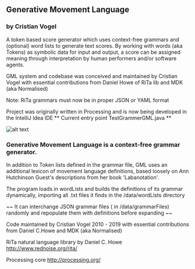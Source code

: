 ## Generative Movement Language

### by Cristian Vogel

A token based score generator which uses context-free grammars and (optional) word lists to generate text scores. By working with words (aka Tokens) as symbolic data for input and output, a score can be assigned meaning through interpretation by human performers and/or software agents.

GML system and codebase was conceived and maintained by Cristian Vogel with essential contributions from Daniel Howe of RiTa lib and MDK (aka Normalised)

Note: RiTa grammars must now be in proper JSON or YAML format

Project was originally written in Processing
and is now being developed in the IntelliJ Idea IDE
** Current entry point TestGrammerGML.java **

![alt text](https://www.endless-process.net/public_html/siteimages/generatedRitualsExample.png "Example output")


### Generative Movement Language is a context-free grammar generator.

In addition to Token lists defined in the grammar file, GML uses an additional lexicon of movement language definitions, based loosely on Ann Hutchinson Guest's descriptions from her book 'Labanotation'.

The program loads in wordLists and builds the definitions of its grammar
dynamically, importing all .txt files it finds in the /data/wordLists directory

~~ It can interchange JSON grammar files ( in /data/grammarFiles) randomly and repopulate them with definitions before expanding ~~

Code maintained by Cristian Vogel 2010 - 2019 with essential contributions from Daniel C.Howe and MDK (aka Normalised)

RiTa natural language library by Daniel C. Howe http://www.rednoise.org/rita/

Processing core http://processing.org/
